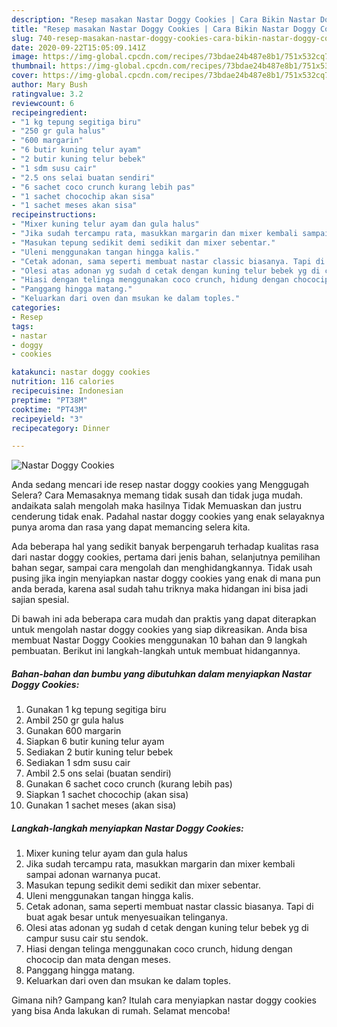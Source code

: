 ```yaml
---
description: "Resep masakan Nastar Doggy Cookies | Cara Bikin Nastar Doggy Cookies Yang Bikin Ngiler"
title: "Resep masakan Nastar Doggy Cookies | Cara Bikin Nastar Doggy Cookies Yang Bikin Ngiler"
slug: 740-resep-masakan-nastar-doggy-cookies-cara-bikin-nastar-doggy-cookies-yang-bikin-ngiler
date: 2020-09-22T15:05:09.141Z
image: https://img-global.cpcdn.com/recipes/73bdae24b487e8b1/751x532cq70/nastar-doggy-cookies-foto-resep-utama.jpg
thumbnail: https://img-global.cpcdn.com/recipes/73bdae24b487e8b1/751x532cq70/nastar-doggy-cookies-foto-resep-utama.jpg
cover: https://img-global.cpcdn.com/recipes/73bdae24b487e8b1/751x532cq70/nastar-doggy-cookies-foto-resep-utama.jpg
author: Mary Bush
ratingvalue: 3.2
reviewcount: 6
recipeingredient:
- "1 kg tepung segitiga biru"
- "250 gr gula halus"
- "600 margarin"
- "6 butir kuning telur ayam"
- "2 butir kuning telur bebek"
- "1 sdm susu cair"
- "2.5 ons selai buatan sendiri"
- "6 sachet coco crunch kurang lebih pas"
- "1 sachet chocochip akan sisa"
- "1 sachet meses akan sisa"
recipeinstructions:
- "Mixer kuning telur ayam dan gula halus"
- "Jika sudah tercampu rata, masukkan margarin dan mixer kembali sampai adonan warnanya pucat."
- "Masukan tepung sedikit demi sedikit dan mixer sebentar."
- "Uleni menggunakan tangan hingga kalis."
- "Cetak adonan, sama seperti membuat nastar classic biasanya. Tapi di buat agak besar untuk menyesuaikan telinganya."
- "Olesi atas adonan yg sudah d cetak dengan kuning telur bebek yg di campur susu cair stu sendok."
- "Hiasi dengan telinga menggunakan coco crunch, hidung dengan chococip dan mata dengan meses."
- "Panggang hingga matang."
- "Keluarkan dari oven dan msukan ke dalam toples."
categories:
- Resep
tags:
- nastar
- doggy
- cookies

katakunci: nastar doggy cookies 
nutrition: 116 calories
recipecuisine: Indonesian
preptime: "PT38M"
cooktime: "PT43M"
recipeyield: "3"
recipecategory: Dinner

---
```



![Nastar Doggy Cookies](https://img-global.cpcdn.com/recipes/73bdae24b487e8b1/751x532cq70/nastar-doggy-cookies-foto-resep-utama.jpg)

Anda sedang mencari ide resep nastar doggy cookies yang Menggugah Selera? Cara Memasaknya memang tidak susah dan tidak juga mudah. andaikata salah mengolah maka hasilnya Tidak Memuaskan dan justru cenderung tidak enak. Padahal nastar doggy cookies yang enak selayaknya punya aroma dan rasa yang dapat memancing selera kita.

Ada beberapa hal yang sedikit banyak berpengaruh terhadap kualitas rasa dari nastar doggy cookies, pertama dari jenis bahan, selanjutnya pemilihan bahan segar, sampai cara mengolah dan menghidangkannya. Tidak usah pusing jika ingin menyiapkan nastar doggy cookies yang enak di mana pun anda berada, karena asal sudah tahu triknya maka hidangan ini bisa jadi sajian spesial.




Di bawah ini ada beberapa cara mudah dan praktis yang dapat diterapkan untuk mengolah nastar doggy cookies yang siap dikreasikan. Anda bisa membuat Nastar Doggy Cookies menggunakan 10 bahan dan 9 langkah pembuatan. Berikut ini langkah-langkah untuk membuat hidangannya.

<!--inarticleads1-->

##### Bahan-bahan dan bumbu yang dibutuhkan dalam menyiapkan Nastar Doggy Cookies:

1. Gunakan 1 kg tepung segitiga biru
1. Ambil 250 gr gula halus
1. Gunakan 600 margarin
1. Siapkan 6 butir kuning telur ayam
1. Sediakan 2 butir kuning telur bebek
1. Sediakan 1 sdm susu cair
1. Ambil 2.5 ons selai (buatan sendiri)
1. Gunakan 6 sachet coco crunch (kurang lebih pas)
1. Siapkan 1 sachet chocochip (akan sisa)
1. Gunakan 1 sachet meses (akan sisa)




<!--inarticleads2-->

##### Langkah-langkah menyiapkan Nastar Doggy Cookies:

1. Mixer kuning telur ayam dan gula halus
1. Jika sudah tercampu rata, masukkan margarin dan mixer kembali sampai adonan warnanya pucat.
1. Masukan tepung sedikit demi sedikit dan mixer sebentar.
1. Uleni menggunakan tangan hingga kalis.
1. Cetak adonan, sama seperti membuat nastar classic biasanya. Tapi di buat agak besar untuk menyesuaikan telinganya.
1. Olesi atas adonan yg sudah d cetak dengan kuning telur bebek yg di campur susu cair stu sendok.
1. Hiasi dengan telinga menggunakan coco crunch, hidung dengan chococip dan mata dengan meses.
1. Panggang hingga matang.
1. Keluarkan dari oven dan msukan ke dalam toples.




Gimana nih? Gampang kan? Itulah cara menyiapkan nastar doggy cookies yang bisa Anda lakukan di rumah. Selamat mencoba!
